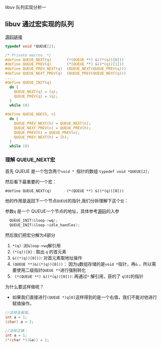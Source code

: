 libuv 队列实现分析一



## libuv 通过宏实现的队列 

[源码链接](https://github.com/libuv/libuv/blob/48cf8c8286ec24925b9939ccf72a4fbdc3a57626/src/queue.h#L24)

```c
typedef void *QUEUE[2];

/* Private macros. */
#define QUEUE_NEXT(q)       (*(QUEUE **) &((*(q))[0]))
#define QUEUE_PREV(q)       (*(QUEUE **) &((*(q))[1]))
#define QUEUE_PREV_NEXT(q)  (QUEUE_NEXT(QUEUE_PREV(q)))
#define QUEUE_NEXT_PREV(q)  (QUEUE_PREV(QUEUE_NEXT(q)))
....
#define QUEUE_INIT(q)                                                         \
  do {                                                                        \
    QUEUE_NEXT(q) = (q);                                                      \
    QUEUE_PREV(q) = (q);                                                      \
  }                                                                           \
  while (0)

#define QUEUE_ADD(h, n)                                                       \
  do {                                                                        \
    QUEUE_PREV_NEXT(h) = QUEUE_NEXT(n);                                       \
    QUEUE_NEXT_PREV(n) = QUEUE_PREV(h);                                       \
    QUEUE_PREV(h) = QUEUE_PREV(n);                                            \
    QUEUE_PREV_NEXT(h) = (h);                                                 \
  }                                                                           \
  while (0)
```

### 理解 QUEUE_NEXT宏

首先 QUEUE 是一个包含两个`void * `指针的数组  `typedef void *QUEUE[2];`

然后看下最重要的一个宏：

`#define QUEUE_NEXT(q)       (*(QUEUE **) &((*(q))[0]))`

他的作用是返回下一个节点`QUEUE`的指针,我们分拆理解下这个`宏`：

参数`q` 是一个 QUEUE一个节点的地址，具体参考[源码](https://github.com/libuv/libuv/blob/48cf8c8286ec24925b9939ccf72a4fbdc3a57626/src/unix/loop.c#L50)的入参

```c
  QUEUE_INIT(&loop->wq);
  QUEUE_INIT(&loop->idle_handles);
```

然后我们把宏分解为4部分

1. `*(q)` :对`&loop->wq`解引用
2. `(*(q))[0]` : 取出 `q` 的首元素
3. `&((*(q))[0]))`: 对首元素取地址操作
4. `(QUEUE **)&((*(q))[0]))`： 因为`q`数组存储的是`void *`指针，再`&` ，所以需要使用二级指针`QUEUE **`进行强制转化
5. ` (*(QUEUE **) &((*(q))[0]))`:  再通过`*` 解引用，获的了 `q[0]`的指针

为什么要这样做呢？

* 如果我们直接进行`(QUEUE *)q[0]`这样得到的是一个右值，我们不能对他进行赋值操作。

```c
//这样会报错。
int a = 1; 
(char) a = 2;

//这样正确：
int a = 1; 
(*(char *)(&a)) = 2;
```



























